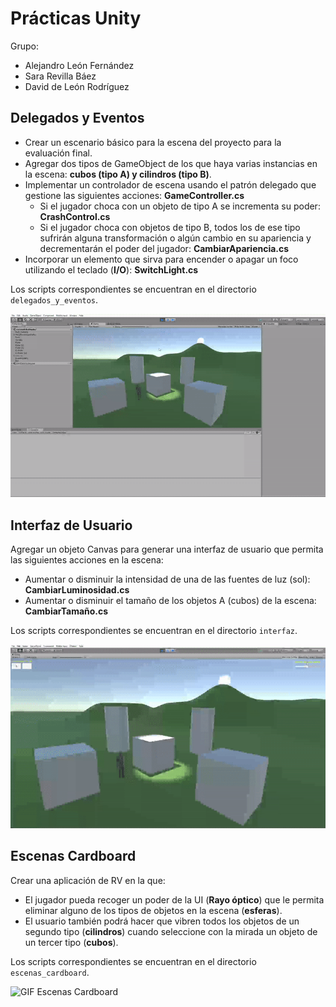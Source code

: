 # Prácticas Unity

Grupo:
- Alejandro León Fernández
- Sara Revilla Báez
- David de León Rodríguez

## Delegados y Eventos

- Crear un escenario básico para la escena del proyecto para la evaluación final.
- Agregar dos tipos de GameObject de los que haya varias instancias en la escena: **cubos (tipo A) y cilindros (tipo B)**.
- Implementar un controlador de escena usando el patrón delegado que gestione las siguientes acciones: **GameController.cs**
	- Si el jugador choca con un objeto de tipo A se incrementa su poder: **CrashControl.cs**
	- Si el jugador choca con objetos de tipo B, todos los de ese tipo sufrirán alguna transformación o algún cambio en su apariencia y decrementarán el poder del jugador: **CambiarApariencia.cs**
- Incorporar un elemento que sirva para encender o apagar un foco utilizando el teclado (**I/O**): **SwitchLight.cs**

Los scripts correspondientes se encuentran en el directorio `delegados_y_eventos`.

![GIF Delegados y Eventos](img/deleg_y_ev.gif)

## Interfaz de Usuario

Agregar un objeto Canvas para generar una interfaz de usuario que permita las siguientes acciones en la escena:
- Aumentar o disminuir la intensidad de una de las fuentes de luz (sol): **CambiarLuminosidad.cs**
- Aumentar o disminuir el tamaño de los objetos A (cubos) de la escena: **CambiarTamaño.cs**

Los scripts correspondientes se encuentran en el directorio `interfaz`.

![GIF Interfaz de Usuario](img/interfaz1.gif)

## Escenas Cardboard

Crear una aplicación de RV en la que:
- El jugador pueda recoger un poder de la UI (**Rayo óptico**) que le permita eliminar alguno de los tipos de objetos en la escena (**esferas**).
- El usuario también podrá hacer que vibren todos los objetos de un segundo tipo (**cilindros**) cuando seleccione con la mirada un objeto de un tercer tipo (**cubos**).

Los scripts correspondientes se encuentran en el directorio `escenas_cardboard`.

![GIF Escenas Cardboard](img/cardboard.gif)